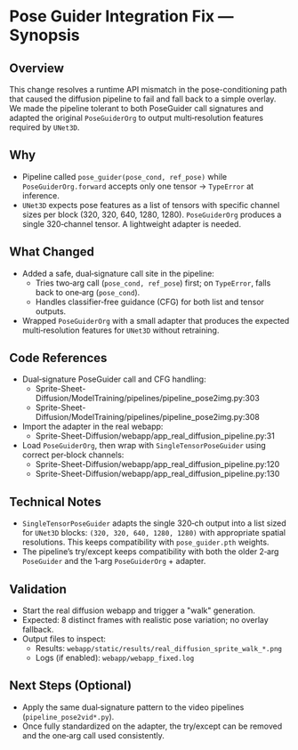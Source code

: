 # Pose Guider Integration Fix — Synopsis

## Overview
This change resolves a runtime API mismatch in the pose-conditioning path that caused the diffusion pipeline to fail and fall back to a simple overlay. We made the pipeline tolerant to both PoseGuider call signatures and adapted the original `PoseGuiderOrg` to output multi‑resolution features required by `UNet3D`.

## Why
- Pipeline called `pose_guider(pose_cond, ref_pose)` while `PoseGuiderOrg.forward` accepts only one tensor → `TypeError` at inference.
- `UNet3D` expects pose features as a list of tensors with specific channel sizes per block (320, 320, 640, 1280, 1280). `PoseGuiderOrg` produces a single 320‑channel tensor. A lightweight adapter is needed.

## What Changed
- Added a safe, dual‑signature call site in the pipeline:
  - Tries two‑arg call (`pose_cond, ref_pose`) first; on `TypeError`, falls back to one‑arg (`pose_cond`).
  - Handles classifier‑free guidance (CFG) for both list and tensor outputs.
- Wrapped `PoseGuiderOrg` with a small adapter that produces the expected multi‑resolution features for `UNet3D` without retraining.

## Code References
- Dual‑signature PoseGuider call and CFG handling:
  - Sprite-Sheet-Diffusion/ModelTraining/pipelines/pipeline_pose2img.py:303
  - Sprite-Sheet-Diffusion/ModelTraining/pipelines/pipeline_pose2img.py:308
- Import the adapter in the real webapp:
  - Sprite-Sheet-Diffusion/webapp/app_real_diffusion_pipeline.py:31
- Load `PoseGuiderOrg`, then wrap with `SingleTensorPoseGuider` using correct per‑block channels:
  - Sprite-Sheet-Diffusion/webapp/app_real_diffusion_pipeline.py:120
  - Sprite-Sheet-Diffusion/webapp/app_real_diffusion_pipeline.py:130

## Technical Notes
- `SingleTensorPoseGuider` adapts the single 320‑ch output into a list sized for `UNet3D` blocks: `(320, 320, 640, 1280, 1280)` with appropriate spatial resolutions. This keeps compatibility with `pose_guider.pth` weights.
- The pipeline’s try/except keeps compatibility with both the older 2‑arg `PoseGuider` and the 1‑arg `PoseGuiderOrg` + adapter.

## Validation
- Start the real diffusion webapp and trigger a "walk" generation.
- Expected: 8 distinct frames with realistic pose variation; no overlay fallback.
- Output files to inspect:
  - Results: `webapp/static/results/real_diffusion_sprite_walk_*.png`
  - Logs (if enabled): `webapp/webapp_fixed.log`

## Next Steps (Optional)
- Apply the same dual‑signature pattern to the video pipelines (`pipeline_pose2vid*.py`).
- Once fully standardized on the adapter, the try/except can be removed and the one‑arg call used consistently.
